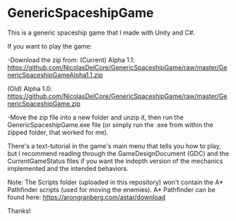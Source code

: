 # GenericSpaceshipGame
This is a generic spaceship game that I made with Unity and C#.


If you want to play the game:

-Download the zip from:
(Current) Alpha 1.1: https://github.com/NicolasDelCore/GenericSpaceshipGame/raw/master/GenericSpaceshipGameAlpha1.1.zip

(Old) Alpha 1.0: https://github.com/NicolasDelCore/GenericSpaceshipGame/raw/master/GenericSpaceshipGame.zip

-Move the zip file into a new folder and unzip it, then run the GenericSpaceshipGame.exe file (or simply run the .exe from within the zipped folder, that worked for me).


There's a text-tutorial in the game's main menu that tells you how to play, but I recommend reading through the GameDesignDocument (GDC) and the CurrentGameStatus files if you want the indepth version of the mechanics implemented and the intended behaviors.

Note: The Scripts folder (uploaded in this repository) won't contain the A* Pathfinder scripts (used for moving the enemies). A* Pathfinder can be found here: https://arongranberg.com/astar/download

Thanks!
